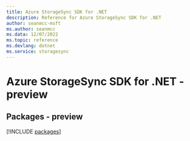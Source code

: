 ```yaml
---
title: Azure StorageSync SDK for .NET
description: Reference for Azure StorageSync SDK for .NET
author: seanmcc-msft
ms.author: seanmcc
ms.data: 12/07/2022
ms.topic: reference
ms.devlang: dotnet
ms.service: storagesync
---
```

# Azure StorageSync SDK for .NET - preview
## Packages - preview
[!INCLUDE [packages](storagesync-index.md)]